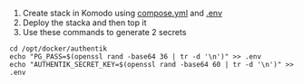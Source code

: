 1. Create stack in Komodo using [compose.yml](https://github.com/platnub/titan-server/blob/main/docker/containers/authentik/compose.yml) and [.env](https://github.com/platnub/titan-server/blob/main/docker/containers/authentik/.env)
2. Deploy the stacka and then top it
3. Use these commands to generate 2 secrets
```
cd /opt/docker/authentik
echo "PG_PASS=$(openssl rand -base64 36 | tr -d '\n')" >> .env
echo "AUTHENTIK_SECRET_KEY=$(openssl rand -base64 60 | tr -d '\n')" >> .env
```
